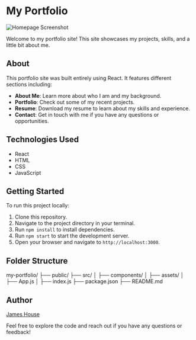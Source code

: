 # My Portfolio

![Homepage Screenshot](/portfolio.png)

Welcome to my portfolio site! This site showcases my projects, skills, and a little bit about me.

## About

This portfolio site was built entirely using React. It features different sections including:

- **About Me**: Learn more about who I am and my background.
- **Portfolio**: Check out some of my recent projects.
- **Resume**: Download my resume to learn about my skills and experience.
- **Contact**: Get in touch with me if you have any questions or opportunities.

## Technologies Used

- React
- HTML
- CSS
- JavaScript

## Getting Started

To run this project locally:

1. Clone this repository.
2. Navigate to the project directory in your terminal.
3. Run `npm install` to install dependencies.
4. Run `npm start` to start the development server.
5. Open your browser and navigate to `http://localhost:3000`.

## Folder Structure
my-portfolio/
├── public/
├── src/
│ ├── components/
│ ├── assets/
│ ├── App.js
│ ├── index.js
├── package.json
├── README.md

## Author

[James House](https://github.com/housejames)

Feel free to explore the code and reach out if you have any questions or feedback!
